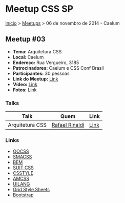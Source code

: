 Meetup CSS SP
======

[Início](../README.md) > [Meetups](../meetups.md) > 06 de novembro de 2014 - Caelum

## Meetup #03

* **Tema:** Arquitetura CSS
* **Local:** Caelum
* **Endereço:** Rua Vergueiro, 3185
* **Patrocinadores:** Caelum e CSS Conf Brasil
* **Participantes:** 30 pessoas
* **Link do Meetup:** [Link](http://www.meetup.com/CSS-SP/events/216166742/) 
* **Vídeo:** [Link](https://www.youtube.com/watch?v=q8pqDytjlVc)
* **Fotos:** [Link](https://www.flickr.com/photos/raphaelfabeni/sets/72157649172406765/)

### Talks

| Talk                    | Quem                                                | Link                                                                        |
| ----------------------- | --------------------------------------------------  | --------------------------------------------------------------------------- |
| Arquitetura CSS         | [Rafael Rinaldi](https://twitter.com/rafaelrinaldi) | [Link](https://speakerdeck.com/rafaelrinaldi/arquitetura-css)                                                               |

### Links

* [OOCSS](https://github.com/stubbornella/oocss/wiki)
* [SMACSS](http://smacss.com/)
* [BEM](http://bem.info/)
* [SUIT CSS](https://suitcss.github.io/)
* [CSSTYLE](http://www.csstyle.io/)
* [AMCSS](https://amcss.github.io/)
* [UILANG](http://uilang.com/)
* [Grid Style Sheets](http://gridstylesheets.org/)
* [Bootstrap](http://getbootstrap.com/css)

